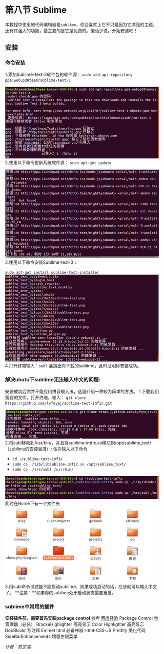 # 第八节 Sublime
本教程中使用的代码编辑器是`sublime`，你会喜欢上它不只是因为它漂亮的主题，还有其强大的功能，最主要的是它是免费的。废话少说，开始安装吧！
## 安装
### 命令安装
1.添加Sublime-text-3软件包的软件源：
`sudo add-apt-repository ppa:webupd8team/sublime-text-3`

![](image/1.png)
2.使用以下命令更新系统软件源：
`sudo apt-get update`

![](image/2.png)
3.使用以下命令安装Sublime-text-3：

`sudo apt-get install sublime-text-installer`
![](image/3.png)
4.打开终端输入：`subl`
会跳出你下载的sublime，此时证明你安装成功。

### 解决ubutu下sublime无法输入中文的问题:
安装成功后你并不能应用拼音输入法，这里介绍一种较为简单的方法。
1.下载我们需要的文件，打开终端，输入：
`git clone https://github.com/lyfeyaj/sublime-text-imfix.git`

![](image/4.png)
2.将subl移动到/usr/bin/，并且将sublime-imfix.so移动到/opt/sublime_text/（sublime的安装目录）:
依次输入以下命令
- `cd ~/sublime-text-imfix`
- `sudo cp ./lib/libsublime-imfix.so /opt/sublime_text/`
- `sudo cp ./src/subl /usr/bin/`

![](image/5.png)
此时在Home下有一个文件夹
![](image/6.png)
3.用subl命令试试能不能启动sublime，如果成功启动的话，应该就可以输入中文了。
**注意：**如果你的sublime处于启动状态需要重启。
### sublime中常用的插件
**安装插件前，需要首先安装package control**
参考 [百度经验](https://jingyan.baidu.com/album/4d58d541caeeaa9dd4e9c093.html?picindex=1)
Package Control 包管理器（必装）
BrackeHighlighter 高亮显示
Color Highlighter 高亮显示
DocBlockr 写注释
Emmet html 必备神器
Html-CSS-JS Prettify 美化代码
SideBarEnhancements 增强左侧菜单

*作者：陈志高*